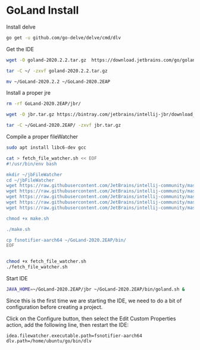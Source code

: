 # GoLand Install

Install delve

```bash
go get -u github.com/go-delve/delve/cmd/dlv
```

Get the IDE

```bash
wget -O goland-2020.2.2.tar.gz  https://download.jetbrains.com/go/goland-2020.2.2.tar.gz

tar -C ~/ -zxvf goland-2020.2.2.tar.gz

mv ~/GoLand-2020.2.2 ~/GoLand-2020.2EAP
```

Install a proper jre

```bash
rm -rf GoLand-2020.2EAP/jbr/

wget -O jbr.tar.gz https://bintray.com/jetbrains/intellij-jbr/download_file?file_path=jbr-11_0_6-linux-aarch64-b722.2.tar.gz

tar -C ~/GoLand-2020.2EAP/ -zxvf jbr.tar.gz
```

Compile a proper fileWatcher

```bash
sudo apt install libc6-dev gcc

cat > fetch_file_watcher.sh << EOF
#!/usr/bin/env bash

mkdir ~/jbFileWatcher
cd ~/jbFileWatcher
wget https://raw.githubusercontent.com/JetBrains/intellij-community/master/native/fsNotifier/linux/fsnotifier.h
wget https://raw.githubusercontent.com/JetBrains/intellij-community/master/native/fsNotifier/linux/inotify.c
wget https://raw.githubusercontent.com/JetBrains/intellij-community/master/native/fsNotifier/linux/main.c
wget https://raw.githubusercontent.com/JetBrains/intellij-community/master/native/fsNotifier/linux/make.sh
wget https://raw.githubusercontent.com/JetBrains/intellij-community/master/native/fsNotifier/linux/util.c

chmod +x make.sh

./make.sh

cp fsnotifier-aarch64 ~/GoLand-2020.2EAP/bin/
EOF


chmod +x fetch_file_watcher.sh
./fetch_file_watcher.sh
```

Start IDE

```bash
JAVA_HOME=~/GoLand-2020.2EAP/jbr ~/GoLand-2020.2EAP/bin/goland.sh &
```

Since this is the first time we are starting the IDE, we need to do a bit of configuration before creating a project.

Click on the Configure button, then select the Edit Custom Properties action, add the following line, then restart the IDE:

```text
idea.filewatcher.executable.path=fsnotifier-aarch64
dlv.path=/home/ubuntu/go/bin/dlv
```

